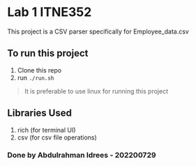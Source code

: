 # Lab 1 ITNE352

This project is a CSV parser specifically for Employee_data.csv

## To run this project

1. Clone this repo
2. run `./run.sh`

> It is preferable to use linux for running this project

## Libraries Used

1. rich (for terminal UI)
2. csv (for csv file operations)

### Done by Abdulrahman Idrees - 202200729
